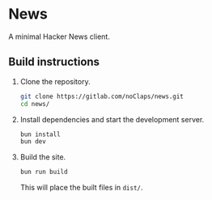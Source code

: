 # News

A minimal Hacker News client.

## Build instructions

1. Clone the repository.

   ```sh
   git clone https://gitlab.com/noClaps/news.git
   cd news/
   ```

2. Install dependencies and start the development server.

   ```sh
   bun install
   bun dev
   ```

3. Build the site.

   ```sh
   bun run build
   ```

   This will place the built files in `dist/`.
